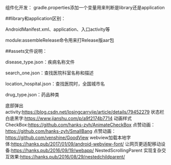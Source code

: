 组件化开发：
gradle.properties添加一个变量用来判断是library还是application

##library和application区别：

AndroidManifest.xml、application、入口activity等

module:assembleRelease命令用来打Release版aar包


##assets文件说明：

disease_type.json：疾病名称文件

search_one.json：查找医院科室名称和描述

location_hospital.json：查找医院时，全国城市名

drug_type.json：药品种类


底部弹出activity:https://blog.csdn.net/losingcarryjie/article/details/79452279
状态栏白底黑字:https://www.jianshu.com/p/a9f2174b7714
动画样式CheckBox:https://github.com/hanks-zyh/AnimateCheckBox
点赞动画：https://github.com/hanks-zyh/SmallBang
点赞动画：https://github.com/venshine/GoodView
webview加载本地字体:https://hanks.pub/2017/01/09/android-webview-font/
让网页更适配移动设备:https://hanks.pub/2016/09/19/webapp/
NestedScrollingParent 实现复杂交互效果:https://hanks.pub/2016/08/29/nestedchildparent/